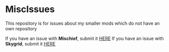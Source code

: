 # MiscIssues
This repository is for issues about my smaller mods which do not have an own repository

If you have an issue with **Mischief**, submit it [HERE](https://github.com/PssbleTrngle/Mischief/issues)
If you have an issue with **Skygrid**, submit it [HERE](https://github.com/PssbleTrngle/Skygrid/issues)
